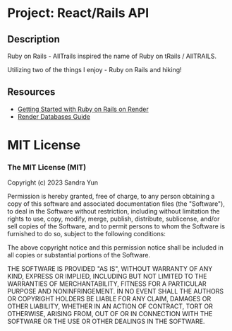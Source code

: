 # Project: React/Rails API

## Description

Ruby on Rails - AllTrails inspired the name of Ruby on tRails / AllTRAILS. 

Utilizing two of the things I enjoy - Ruby on Rails and hiking! 

## Resources

- [Getting Started with Ruby on Rails on Render](https://render.com/docs/deploy-rails)
- [Render Databases Guide](https://render.com/docs/databases)

# MIT License
### The MIT License (MIT)
Copyright (c) 2023 Sandra Yun

Permission is hereby granted, free of charge, to any person obtaining a copy of this software and associated documentation files (the "Software"), to deal in the Software without restriction, including without limitation the rights to use, copy, modify, merge, publish, distribute, sublicense, and/or sell copies of the Software, and to permit persons to whom the Software is furnished to do so, subject to the following conditions:

The above copyright notice and this permission notice shall be included in all copies or substantial portions of the Software.

THE SOFTWARE IS PROVIDED "AS IS", WITHOUT WARRANTY OF ANY KIND, EXPRESS OR IMPLIED, INCLUDING BUT NOT LIMITED TO THE WARRANTIES OF MERCHANTABILITY, FITNESS FOR A PARTICULAR PURPOSE AND NONINFRINGEMENT. IN NO EVENT SHALL THE AUTHORS OR COPYRIGHT HOLDERS BE LIABLE FOR ANY CLAIM, DAMAGES OR OTHER LIABILITY, WHETHER IN AN ACTION OF CONTRACT, TORT OR OTHERWISE, ARISING FROM, OUT OF OR IN CONNECTION WITH THE SOFTWARE OR THE USE OR OTHER DEALINGS IN THE SOFTWARE.
